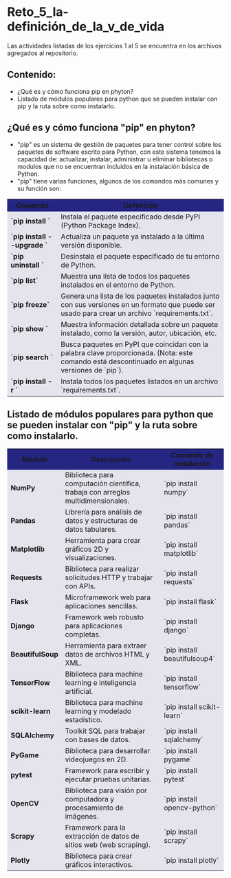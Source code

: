 # Reto_5_la-definición_de_la_v_de_vida
Las actividades listadas de los ejercicios 1 al 5 se encuentra en los archivos agregados al repositorio.

## Contenido:
- ¿Qué es y cómo funciona pip en phyton?
- Listado de módulos populares para python que se pueden instalar con pip y la ruta sobre como instalarlo.

## ¿Qué es y cómo funciona "pip" en phyton?
- "pip" es un sistema de gestión de paquetes para tener control sobre los paquetes de software escrito para Python, con este sistema tenemos la capacidad de: actualizar, instalar, administrar u eliminar bibliotecas o modulos que no se encuentran incluidos en la instalación básica de Python.
- "pip" tiene varias funciones, algunos de los comandos más comunes y su función son:

<table cellspacing="1" bgcolor="">
	<tr bgcolor="#252582">
		<th><b>Comando</b></th>
		<th><b>Definición</b></th>
	</tr>
	<tr bgcolor="#e4e4ed">
		<td style="color:#141414"><b>`pip install <paquete>`</b></td>
		<td style="color:#141414">Instala el paquete especificado desde PyPI (Python Package Index).</td>
	</tr>
	<tr bgcolor="#e4e4ed">
		<td style="color:#141414"><b>`pip install --upgrade <paquete>`</b></td>
		<td style="color:#141414">Actualiza un paquete ya instalado a la última versión disponible.</td>
	</tr>
	<tr bgcolor="#e4e4ed">
		<td style="color:#141414"><b>`pip uninstall <paquete>`</b></td>
		<td style="color:#141414">Desinstala el paquete especificado de tu entorno de Python.</td>
	</tr>
	<tr bgcolor="#e4e4ed">
		<td style="color:#141414"><b>`pip list`</b></td>
		<td style="color:#141414">Muestra una lista de todos los paquetes instalados en el entorno de Python.</td>
	</tr>
	<tr bgcolor="#e4e4ed">
		<td style="color:#141414"><b>`pip freeze`</b></td>
		<td style="color:#141414">Genera una lista de los paquetes instalados junto con sus versiones en un formato que puede ser usado para crear un archivo `requirements.txt`.</td>
	</tr>
	<tr bgcolor="#e4e4ed">
		<td style="color:#141414"><b>`pip show <paquete>`</b></td>
		<td style="color:#141414">Muestra información detallada sobre un paquete instalado, como la versión, autor, ubicación, etc.</td>
	</tr>
	<tr bgcolor="#e4e4ed">
		<td style="color:#141414"><b>`pip search <palabra_clave>`</b></td>
		<td style="color:#141414">Busca paquetes en PyPI que coincidan con la palabra clave proporcionada. (Nota: este comando está descontinuado en algunas versiones de `pip`).</td>
	</tr>
	<tr bgcolor="#e4e4ed">
		<td style="color:#141414"><b>`pip install -r <archivo_requirements>`</b></td>
		<td style="color:#141414">Instala todos los paquetes listados en un archivo `requirements.txt`.</td>
	</tr>
</table>

## Listado de módulos populares para python que se pueden instalar con "pip" y la ruta sobre como instalarlo.

<table cellspacing="1" bgcolor="">
	<tr bgcolor="#252582">
		<th><b>Módulo</b></th>
		<th><b>Descripción</b></th>
		<th><b>Comando de instalación</b></th>
	</tr>
	<tr bgcolor="#e4e4ed">
		<td style="color:#141414"><b>NumPy</b></td>
		<td style="color:#141414">Biblioteca para computación científica, trabaja con arreglos multidimensionales.</td>
		<td style="color:#141414">`pip install numpy`</td>
	</tr>
	<tr bgcolor="#e4e4ed">
		<td style="color:#141414"><b>Pandas</b></td>
		<td style="color:#141414">Librería para análisis de datos y estructuras de datos tabulares.</td>
		<td style="color:#141414">`pip install pandas`</td>
	</tr>
	<tr bgcolor="#e4e4ed">
		<td style="color:#141414"><b>Matplotlib</b></td>
		<td style="color:#141414">Herramienta para crear gráficos 2D y visualizaciones.</td>
		<td style="color:#141414">`pip install matplotlib`</td>
	</tr>
	<tr bgcolor="#e4e4ed">
		<td style="color:#141414"><b>Requests</b></td>
		<td style="color:#141414">Biblioteca para realizar solicitudes HTTP y trabajar con APIs.</td>
		<td style="color:#141414">`pip install requests`</td>
	</tr>
	<tr bgcolor="#e4e4ed">
		<td style="color:#141414"><b>Flask</b></td>
		<td style="color:#141414">Microframework web para aplicaciones sencillas.</td>
		<td style="color:#141414">`pip install flask`</td>
	</tr>
	<tr bgcolor="#e4e4ed">
		<td style="color:#141414"><b>Django</b></td>
		<td style="color:#141414">Framework web robusto para aplicaciones completas.</td>
		<td style="color:#141414">`pip install django`</td>
	</tr>
	<tr bgcolor="#e4e4ed">
		<td style="color:#141414"><b>BeautifulSoup</b></td>
		<td style="color:#141414">Herramienta para extraer datos de archivos HTML y XML.</td>
		<td style="color:#141414">`pip install beautifulsoup4`</td>
	</tr>
	<tr bgcolor="#e4e4ed">
		<td style="color:#141414"><b>TensorFlow</b></td>
		<td style="color:#141414">Biblioteca para machine learning e inteligencia artificial.</td>
		<td style="color:#141414">`pip install tensorflow`</td>
	</tr>
	<tr bgcolor="#e4e4ed">
		<td style="color:#141414"><b>scikit-learn</b></td>
		<td style="color:#141414">Biblioteca para machine learning y modelado estadístico.</td>
		<td style="color:#141414">`pip install scikit-learn`</td>
	</tr>
	<tr bgcolor="#e4e4ed">
		<td style="color:#141414"><b>SQLAlchemy</b></td>
		<td style="color:#141414">Toolkit SQL para trabajar con bases de datos.</td>
		<td style="color:#141414">`pip install sqlalchemy`</td>
	</tr>
	<tr bgcolor="#e4e4ed">
		<td style="color:#141414"><b>PyGame</b></td>
		<td style="color:#141414">Biblioteca para desarrollar videojuegos en 2D.</td>
		<td style="color:#141414">`pip install pygame`</td>
	</tr>
	<tr bgcolor="#e4e4ed">
		<td style="color:#141414"><b>pytest</b></td>
		<td style="color:#141414">Framework para escribir y ejecutar pruebas unitarias.</td>
		<td style="color:#141414">`pip install pytest`</td>
	</tr>
	<tr bgcolor="#e4e4ed">
		<td style="color:#141414"><b>OpenCV</b></td>
		<td style="color:#141414">Biblioteca para visión por computadora y procesamiento de imágenes.</td>
		<td style="color:#141414">`pip install opencv-python`</td>
	</tr>
	<tr bgcolor="#e4e4ed">
		<td style="color:#141414"><b>Scrapy</b></td>
		<td style="color:#141414">Framework para la extracción de datos de sitios web (web scraping).</td>
		<td style="color:#141414">`pip install scrapy`</td>
	</tr>
	<tr bgcolor="#e4e4ed">
		<td style="color:#141414"><b>Plotly</b></td>
		<td style="color:#141414">Biblioteca para crear gráficos interactivos.</td>
		<td style="color:#141414">`pip install plotly`</td>
	</tr>
</table>

